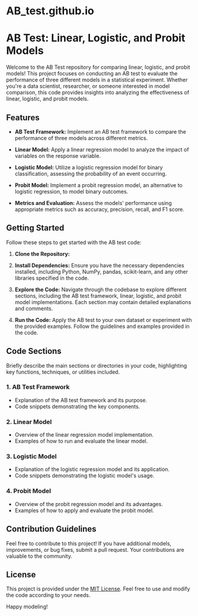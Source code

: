 # AB_test.github.io

# AB Test: Linear, Logistic, and Probit Models

Welcome to the AB Test repository for comparing linear, logistic, and probit models! This project focuses on conducting an AB test to evaluate the performance of three different models in a statistical experiment. Whether you're a data scientist, researcher, or someone interested in model comparison, this code provides insights into analyzing the effectiveness of linear, logistic, and probit models.

## Features

- **AB Test Framework:** Implement an AB test framework to compare the performance of three models across different metrics.

- **Linear Model:** Apply a linear regression model to analyze the impact of variables on the response variable.

- **Logistic Model:** Utilize a logistic regression model for binary classification, assessing the probability of an event occurring.

- **Probit Model:** Implement a probit regression model, an alternative to logistic regression, to model binary outcomes.

- **Metrics and Evaluation:** Assess the models' performance using appropriate metrics such as accuracy, precision, recall, and F1 score.

## Getting Started

Follow these steps to get started with the AB test code:

1. **Clone the Repository:**

2. **Install Dependencies:**
Ensure you have the necessary dependencies installed, including Python, NumPy, pandas, scikit-learn, and any other libraries specified in the code.

3. **Explore the Code:**
Navigate through the codebase to explore different sections, including the AB test framework, linear, logistic, and probit model implementations. Each section may contain detailed explanations and comments.

4. **Run the Code:**
Apply the AB test to your own dataset or experiment with the provided examples. Follow the guidelines and examples provided in the code.

## Code Sections

Briefly describe the main sections or directories in your code, highlighting key functions, techniques, or utilities included.

### 1. AB Test Framework

- Explanation of the AB test framework and its purpose.
- Code snippets demonstrating the key components.

### 2. Linear Model

- Overview of the linear regression model implementation.
- Examples of how to run and evaluate the linear model.

### 3. Logistic Model

- Explanation of the logistic regression model and its application.
- Code snippets demonstrating the logistic model's usage.

### 4. Probit Model

- Overview of the probit regression model and its advantages.
- Examples of how to apply and evaluate the probit model.

## Contribution Guidelines

Feel free to contribute to this project! If you have additional models, improvements, or bug fixes, submit a pull request. Your contributions are valuable to the community.

## License

This project is provided under the [MIT License](LICENSE). Feel free to use and modify the code according to your needs.

Happy modeling!
